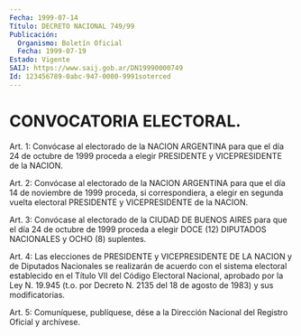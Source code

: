 ```yaml
---
Fecha: 1999-07-14
Título: DECRETO NACIONAL 749/99
Publicación:
  Organismo: Boletín Oficial
  Fecha: 1999-07-19
Estado: Vigente
SAIJ: https://www.saij.gob.ar/DN19990000749
Id: 123456789-0abc-947-0000-9991soterced
---
```

# CONVOCATORIA ELECTORAL.

<a id="1"></a>
Art. 1: Convócase  al  electorado  de la NACION ARGENTINA para que  el día 24 de octubre de 1999 proceda  a  elegir  PRESIDENTE  y VICEPRESIDENTE de la NACION.

<a id="2"></a>
Art. 2: Convócase al electorado de la NACION ARGENTINA para que el día 14 de noviembre de 1999 proceda, si correspondiera, a elegir en segunda  vuelta  electoral PRESIDENTE y VICEPRESIDENTE de la NACION.

<a id="3"></a>
Art. 3: Convócase  al electorado de la CIUDAD DE BUENOS AIRES para que  el día 24 de octubre  de  1999  proceda  a  elegir  DOCE  (12) DIPUTADOS NACIONALES y OCHO (8) suplentes.

<a id="4"></a>
Art. 4: Las elecciones de PRESIDENTE y VICEPRESIDENTE DE LA NACION y de Diputados  Nacionales  se realizarán de acuerdo con el sistema electoral  establecido  en  el  Título  VII  del  Código Electoral Nacional, aprobado por la Ley N. 19.945 (t.o. por Decreto N. 2135 del 18 de agosto de 1983) y sus modificatorias.

<a id="5"></a>
Art. 5: Comuníquese, publíquese,  dése a la Dirección Nacional del Registro  Oficial  y  archívese.